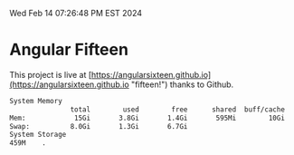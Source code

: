Wed Feb 14 07:26:48 PM EST 2024

# Angular Fifteen


This project is live at [https://angularsixteen.github.io](https://angularsixteen.github.io "fifteen!") thanks to Github.

```bash
System Memory
               total        used        free      shared  buff/cache   available
Mem:            15Gi       3.8Gi       1.4Gi       595Mi        10Gi        11Gi
Swap:          8.0Gi       1.3Gi       6.7Gi
System Storage
459M	.
```
